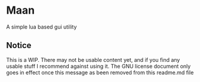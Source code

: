 # Maan
A simple lua based gui utility

## Notice
This is a WIP. There may not be usable content yet, and if you find any usable stuff I recommend against using it.
The GNU license document only goes in effect once this message as been removed from this readme.md file
